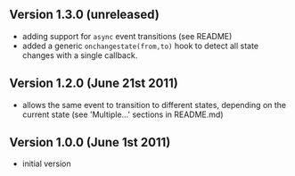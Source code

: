 Version 1.3.0 (unreleased)
--------------------------
 * adding support for `async` event transitions (see README)
 * added a generic `onchangestate(from,to)` hook to detect all state changes with a single callback.

Version 1.2.0 (June 21st 2011)
------------------------------
 * allows the same event to transition to different states, depending on the current state (see 'Multiple...' sections in README.md)

Version 1.0.0 (June 1st 2011)
-----------------------------
 * initial version
